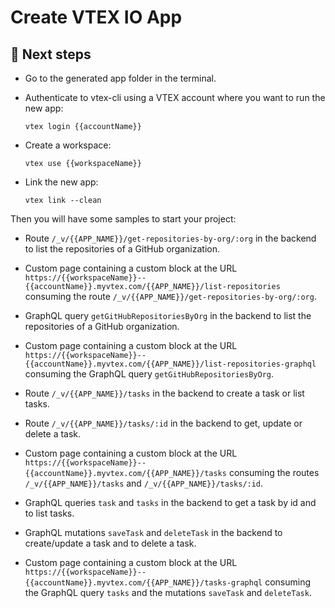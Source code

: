 # Create VTEX IO App

## 📌 Next steps

- Go to the generated app folder in the terminal.
- Authenticate to vtex-cli using a VTEX account where you want to run the new app:
  ```shell
  vtex login {{accountName}}
  ```

- Create a workspace:
  ```shell
  vtex use {{workspaceName}}
  ```

- Link the new app:
  ```shell
  vtex link --clean
  ```

Then you will have some samples to start your project:

- Route `/_v/{{APP_NAME}}/get-repositories-by-org/:org` in the backend to list the repositories of a GitHub organization.

- Custom page containing a custom block at the URL `https://{{workspaceName}}--{{accountName}}.myvtex.com/{{APP_NAME}}/list-repositories` consuming the route `/_v/{{APP_NAME}}/get-repositories-by-org/:org`.

- GraphQL query `getGitHubRepositoriesByOrg` in the backend to list the repositories of a GitHub organization.

- Custom page containing a custom block at the URL `https://{{workspaceName}}--{{accountName}}.myvtex.com/{{APP_NAME}}/list-repositories-graphql` consuming the GraphQL query `getGitHubRepositoriesByOrg`.

- Route `/_v/{{APP_NAME}}/tasks` in the backend to create a task or list tasks.

- Route `/_v/{{APP_NAME}}/tasks/:id` in the backend to get, update or delete a task.

- Custom page containing a custom block at the URL `https://{{workspaceName}}--{{accountName}}.myvtex.com/{{APP_NAME}}/tasks` consuming the routes `/_v/{{APP_NAME}}/tasks` and `/_v/{{APP_NAME}}/tasks/:id`.

- GraphQL queries `task` and `tasks` in the backend to get a task by id and to list tasks.

- GraphQL mutations `saveTask` and `deleteTask` in the backend to create/update a task and to delete a task.

- Custom page containing a custom block at the URL `https://{{workspaceName}}--{{accountName}}.myvtex.com/{{APP_NAME}}/tasks-graphql` consuming the GraphQL query `tasks` and the mutations `saveTask` and `deleteTask`.